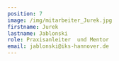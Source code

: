 ```yaml
---
position: 7
image: /img/mitarbeiter_Jurek.jpg
firstname: Jurek
lastname: Jablonski
role: Praxisanleiter  und Mentor
email: jablonski@iks-hannover.de
---
```


